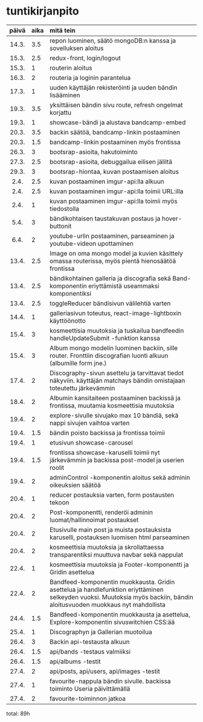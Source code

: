 # tuntikirjanpito

| päivä | aika | mitä tein  |
| :----:|:-----| :-----|
|14.3.|3.5| repon luominen, säätö mongoDB:n kanssa ja sovelluksen aloitus|
|15.3.|2.5| redux-front, login/logout|
|15.3.|1| routerin aloitus|
|16.3.|2| routeria ja loginin parantelua|
|17.3.|1| uuden käyttäjän rekisteröinti ja uuden bändin lisääminen|
|19.3.|3.5| yksittäisen bändin sivu route, refresh ongelmat korjattu|
|19.3.|1| showcase-bändi ja alustava bandcamp-embed|
|20.3.|3.5| backin säätöä, bandcamp-linkin postaaminen|
|20.3.|1.5| bandcamp-linkin postaaminen myös frontissa|
|26.3.|3| bootsrap-asioita, hakutoiminto|
|27.3.|2.5| bootsrap-asioita, debuggailua eilisen jäliltä|
|29.3.|3| bootsrap-hiontaa, kuvan postaamisen aloitus|
|2.4.|2.5| kuvan postaaminen imgur-api:lla alkuun|
|2.4.|2.5| kuvan postaaminen imgur-api:lla toimii URL:illa|
|2.4.|1| kuvan postaaminen imgur-api:lla toimii myös tiedostolla|
|5.4.|3| bändikohtaisen taustakuvan postaus ja hover-buttonit|
|6.4.|2| youtube-urlin postaaminen, parseaminen ja youtube-videon upottaminen|
|13.4.|2.5| Image on oma mongo model ja kuvien käsittely omassa routerissa, myös pientä hienosäätöä frontissa|
|13.4.|2.5| bändikohtainen galleria ja discografia sekä Band-komponentin eriyttämistä useammaksi komponentiksi|
|13.4.|2.5| toggleReducer bändisivun välilehtiä varten|
|14.4.|1| galleriasivun toteutus, react-image-lightboxin käyttöönotto|
|15.4.|3| kosmeettisia muutoksia ja tuskailua bandfeedin handleUpdateSubmit -funktion kanssa|
|15.4.|3| Album mongo modelin luominen backiin, sille router. Fronttiin discografian luonti alkuun (albumille form jne.)|
|17.4.|2| Discography-sivun asettelu ja tarvittavat tiedot näkyviin. käyttäjän matchays bändin omistajaan toteutettu järkevämmin|
|18.4.|2| Albumin kansitaiteen postaaminen backissä ja frontissa, muutamia kosmeettisia muutoksia|
|19.4.|2| explore-sivulle sivujako max 10 bändiä, sekä nappi sivujen vaihtoa varten|
|19.4.|1.5| bändin poisto backissa ja frontissa toimii|
|19.4.|1| etusivun showcase-carousel|
|19.4.|1.5| frontissa showcase-karuselli toimii nyt järkevämmin ja backissa post-model ja userien roolit|
|19.4.|2| adminControl -komponentin aloitus sekä adminin oikeuksien säätöä|
|20.4.|1| reducer postauksia varten, form postausten tekoon|
|20.4.|2| Post-komponentti, renderöi adminin luomat/hallinnoimat postaukset|
|20.4.|2| Etusivulle main post ja muista postauksista karuselli, postauksen luomisen html parseaminen|
|20.4.|2| kosmeettisia muutoksia ja skrollattaessa transparentiksi muuttuva navbar sekä nappulat|
|22.4.|1| kosmeettisia muutoksia ja Footer-komponentti ja Gridin asettelua|
|22.4.|2| Bandfeed-komponentin muokkausta. Gridin asettelua ja handlefunktion eriyttäminen selkeyden vuoksi. Muutoksia myös backiin, bändin aloitusvuoden muokkaus nyt mahdollista|
|24.4.|1.5| Bandfeed-komponentin muokkausta ja asettelua, Explore-komponentin sivuswitchien CSS:ää|
|25.4.|1| Discographyn ja Gallerian muotoilua|
|26.4.|3| Backin api-testausta alkuun|
|26.4.|1.5| api/bands -testaus valmiiksi|
|26.4.|1.5| api/albums -testit|
|27.4.|2| api/posts, api/users, api/images -testit|
|27.4.|1| favourite-nappula bändin sivulle. backissa toiminto Useria päivittämällä|
|27.4.|2| favourite-toiminnon jatkoa|

total: 89h
